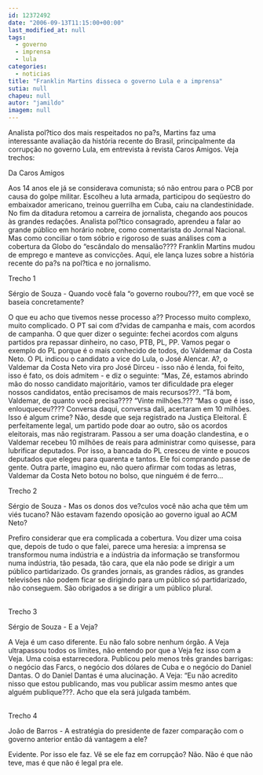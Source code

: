 ```yaml
---
id: 12372492
date: "2006-09-13T11:15:00+00:00"
last_modified_at: null
tags:
  - governo
  - imprensa
  - lula
categories:
  - noticias
title: "Franklin Martins disseca o governo Lula e a imprensa"
sutia: null
chapeu: null
autor: "jamildo"
imagem: null
---
```

<p>Analista pol?tico dos mais respeitados no pa?s, Martins faz uma interessante avalia&ccedil;&atilde;o da hist&oacute;ria recente do Brasil, principalmente da corrup&ccedil;&atilde;o no governo Lula, em entrevista &agrave; revista Caros Amigos. Veja trechos:</p>
<p>Da Caros Amigos</p>
<p>Aos 14 anos ele j&aacute; se considerava comunista; s&oacute; n&atilde;o entrou para o PCB por causa do golpe militar. Escolheu a luta armada, participou do seq&uuml;estro do embaixador americano, treinou guerrilha em Cuba, caiu na clandestinidade. No fim da ditadura retomou a carreira de jornalista, chegando aos poucos &agrave;s grandes reda&ccedil;&otilde;es. Analista pol?tico consagrado, aprendeu a falar ao grande p&uacute;blico em hor&aacute;rio nobre, como comentarista do Jornal Nacional. Mas como conciliar o tom s&oacute;brio e rigoroso de suas an&aacute;lises com a cobertura da Globo do &ldquo;esc&acirc;ndalo do mensal&atilde;o???? Franklin Martins mudou de emprego e manteve as convic&ccedil;&otilde;es. Aqui, ele lan&ccedil;a luzes sobre a hist&oacute;ria recente do pa?s na pol?tica e no jornalismo.</p>
<p>Trecho 1</p>
<p>S&eacute;rgio de Souza - Quando voc&ecirc; fala &ldquo;o governo roubou???, em que voc&ecirc; se baseia concretamente?</p>
<p>O que eu acho que tivemos nesse processo a?? Processo muito complexo, muito complicado. O PT sai com d?vidas de campanha e mais, com acordos de campanha. O que quer dizer o seguinte: fechei acordos com alguns partidos pra repassar dinheiro, no caso, PTB, PL, PP. Vamos pegar o exemplo do PL porque &eacute; o mais conhecido de todos, do Valdemar da Costa Neto. O PL indicou o candidato a vice do Lula, o Jos&eacute; Alencar. A?, o Valdemar da Costa Neto vira pro Jos&eacute; Dirceu - isso n&atilde;o &eacute; lenda, foi feito, isso &eacute; fato, os dois admitem - e diz o seguinte: &ldquo;Mas, Z&eacute;, estamos abrindo m&atilde;o do nosso candidato majorit&aacute;rio, vamos ter dificuldade pra eleger nossos candidatos, ent&atilde;o precisamos de mais recursos???. &ldquo;T&aacute; bom, Valdemar, de quanto voc&ecirc; precisa???? &ldquo;Vinte milh&otilde;es.??? &ldquo;Mas o que &eacute; isso, enlouqueceu???? Conversa daqui, conversa dali, acertaram em 10 milh&otilde;es. Isso &eacute; algum crime? N&atilde;o, desde que seja registrado na Justi&ccedil;a Eleitoral. &Eacute; perfeitamente legal, um partido pode doar ao outro, s&atilde;o os acordos eleitorais, mas n&atilde;o registraram. Passou a ser uma doa&ccedil;&atilde;o clandestina, e o Valdemar recebeu 10 milh&otilde;es de reais para administrar como quisesse, para lubrificar deputados. Por isso, a bancada do PL cresceu de vinte e poucos deputados que elegeu para quarenta e tantos. Ele foi comprando passe de gente. Outra parte, imagino eu, n&atilde;o quero afirmar com todas as letras, Valdemar da Costa Neto botou no bolso, que ningu&eacute;m &eacute; de ferro...</p>
<p>Trecho 2</p>
<p>S&eacute;rgio de Souza - Mas os donos dos ve?culos voc&ecirc; n&atilde;o acha que t&ecirc;m um vi&eacute;s tucano? N&atilde;o estavam fazendo oposi&ccedil;&atilde;o ao governo igual ao ACM Neto?</p>
<p>Prefiro considerar que era complicada a cobertura. Vou dizer uma coisa que, depois de tudo o que falei, parece uma heresia: a imprensa se transformou numa ind&uacute;stria e a ind&uacute;stria da informa&ccedil;&atilde;o se transformou numa ind&uacute;stria, t&atilde;o pesada, t&atilde;o cara, que ela n&atilde;o pode se dirigir a um p&uacute;blico partidarizado. Os grandes jornais, as grandes r&aacute;dios, as grandes televis&otilde;es n&atilde;o podem ficar se dirigindo para um p&uacute;blico s&oacute; partidarizado, n&atilde;o conseguem. S&atilde;o obrigados a se dirigir a um p&uacute;blico plural.</p>
<p><br />Trecho 3</p>
<p>S&eacute;rgio de Souza - E a Veja?</p>
<p>A Veja &eacute; um caso diferente. Eu n&atilde;o falo sobre nenhum &oacute;rg&atilde;o. A Veja ultrapassou todos os limites, n&atilde;o entendo por que a Veja fez isso com a Veja. Uma coisa estarrecedora. Publicou pelo menos tr&ecirc;s grandes barrigas: o neg&oacute;cio das Farcs, o neg&oacute;cio dos d&oacute;lares de Cuba e o neg&oacute;cio do Daniel Dantas. O do Daniel Dantas &eacute; uma alucina&ccedil;&atilde;o. A Veja: &ldquo;Eu n&atilde;o acredito nisso que estou publicando, mas vou publicar assim mesmo antes que algu&eacute;m publique???. Acho que ela ser&aacute; julgada tamb&eacute;m.</p>
<p><br />Trecho 4</p>
<p>Jo&atilde;o de Barros - A estrat&eacute;gia do presidente de fazer compara&ccedil;&atilde;o com o governo anterior ent&atilde;o d&aacute; vantagem a ele?</p>
<p>Evidente. Por isso ele faz. V&ecirc; se ele faz em corrup&ccedil;&atilde;o? N&atilde;o. N&atilde;o &eacute; que n&atilde;o teve, mas &eacute; que n&atilde;o &eacute; legal pra ele.</p>
